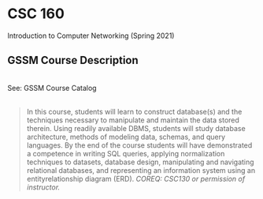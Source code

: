 # CSC 160

Introduction to Computer Networking (Spring 2021)
<br>
## GSSM Course Description
<br>
See: <a link='https://dc.statelibrary.sc.gov/bitstream/handle/10827/36887/GSSM_Course_Catalog_2021-2022.pdf'>GSSM Course Catalog </a>
<br><br>

> In this course, students will learn to construct database(s) and the techniques necessary to manipulate and
maintain the data stored therein. Using readily available DBMS, students will study database architecture,
methods of modeling data, schemas, and query languages. By the end of the course students will have
demonstrated a competence in writing SQL queries, applying normalization techniques to datasets, database
design, manipulating and navigating relational databases, and representing an information system using an entityrelationship diagram (ERD). <I>COREQ: CSC130 or permission of instructor.</I>